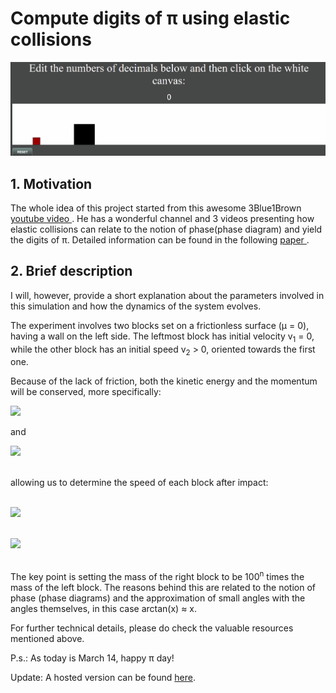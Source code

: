 # Compute digits of π using elastic collisions

<!-- gif part -->
![](sample.gif)

## 1. Motivation
The whole idea of this project started from this awesome 3Blue1Brown <a href="https://www.youtube.com/watch?v=HEfHFsfGXjs"> youtube video </a>.
He has a wonderful channel and 3 videos presenting how elastic collisions can relate to the notion of phase(phase diagram) and yield the digits of π.
Detailed information can be found in the following <a href="https://s3.amazonaws.com/academia.edu.documents/60367449/Galperin._Playing_pool_with_pi20190822-56122-1oez89j.pdf?response-content-disposition=inline%3B%20filename%3DPLAYING_POOL_WITH__THE_NUMBER__FROM_A.pdf&X-Amz-Algorithm=AWS4-HMAC-SHA256&X-Amz-Credential=AKIAIWOWYYGZ2Y53UL3A%2F20200312%2Fus-east-1%2Fs3%2Faws4_request&X-Amz-Date=20200312T204435Z&X-Amz-Expires=3600&X-Amz-SignedHeaders=host&X-Amz-Signature=96f5577decd15f2fd8f6dc72074099b250489a89efc8fd555c87350507b153f5"> paper </a>.

## 2. Brief description
I will, however, provide a short explanation about the parameters involved in this simulation and how the dynamics of the system evolves.

The experiment involves two blocks set on a frictionless surface (μ = 0), having a wall on the left side. The leftmost block has initial velocity v<sub>1</sub> = 0, while the other block has an initial speed v<sub>2</sub> > 0, oriented towards the first one.

Because of the lack of friction, both the kinetic energy and the momentum will be conserved, more specifically:

<img src="https://render.githubusercontent.com/render/math?math=m_{\mathrm{1}} v_{\mathrm{1}}%2Bm_{\mathrm{2}} v_{\mathrm{2}}=m_{\mathrm{1}} v_{\mathrm{1}}^{\prime}%2Bm_{\mathrm{2}} v_{\mathrm{2}}^{\prime}">

and

<img src="https://render.githubusercontent.com/render/math?math=\frac{1}{2} m_{\mathrm{1}} v_{\mathrm{1}}^{2}%2B\frac{1}{2} m_{\mathrm{2}} v_{\mathrm{2}}^{2}=\frac{1}{2} m_{\mathrm{1}} v_{\mathrm{1}}^{\prime 2}%2B\frac{1}{2} m_{\mathrm{2}} v_{\mathrm{2}}^{\prime 2}"> 

<br>allowing us to determine the speed of each block after impact:

<br><img src="https://render.githubusercontent.com/render/math?math=v_{1}^{\prime}=\frac{m_{1}-m_{2}}{m_{1}%2Bm_{2}} v_{1}%2B\frac{2 m_{2}}{m_{1}%2Bm_{2}} v_{2}">

<br><img src="https://render.githubusercontent.com/render/math?math=v_{2}^{\prime}=\frac{2 m_{1}}{m_{1}%2Bm_{2}} v_{1}-\frac{m_{1}-m_{2}}{m_{1}%2Bm_{2}} v_{2}">


<br>The key point is setting the mass of the right block to be 100<sup>n</sup> times the mass of the left block. The reasons behind this are related to the notion of phase (phase diagrams) and the approximation of small angles with the angles themselves, in this case arctan(x) ≈ x.

For further technical details, please do check the valuable resources mentioned above.

P.s.: As today is March 14, happy π day!

Update: A hosted version can be found <a href = "https://tennis.ml/compute-digits-of-pi">here</a>.


